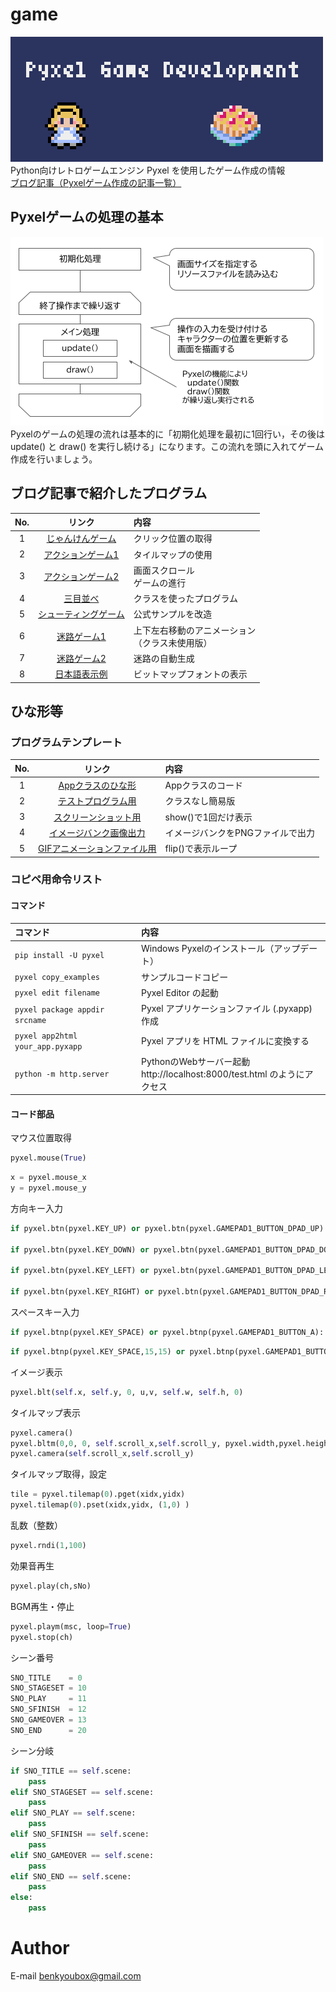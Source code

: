 # game
![DEMO image](docs/images/demo.gif)  
Python向けレトロゲームエンジン Pyxel を使用したゲーム作成の情報  
[ブログ記事（Pyxelゲーム作成の記事一覧）](https://kinutani.hateblo.jp/entry/2022/12/15/184811)  
  
## Pyxelゲームの処理の基本
![flow image](docs/images/pyxel_flow.png)  
Pyxelのゲームの処理の流れは基本的に「初期化処理を最初に1回行い，その後は update() と draw() を実行し続ける」になります。この流れを頭に入れてゲーム作成を行いましょう。  

## ブログ記事で紹介したプログラム  
| No. | リンク | 内容 |
|:---:|:---:|:---|
| 1 | [じゃんけんゲーム](pyxel/rps_game/) | クリック位置の取得 |  
| 2 | [アクションゲーム1](pyxel/ninja/) | タイルマップの使用 |  
| 3 | [アクションゲーム2](pyxel/penguinjump/) | 画面スクロール<br>ゲームの進行 |  
| 4 | [三目並べ](pyxel/TicTacToe/) | クラスを使ったプログラム |  
| 5 | [シューティングゲーム](pyxel/shooter_r/) | 公式サンプルを改造 |  
| 6 | [迷路ゲーム1](pyxel/maze/) | 上下左右移動のアニメーション<br>（クラス未使用版） |  
| 7 | [迷路ゲーム2](pyxel/maze_random/) | 迷路の自動生成 |  
| 8 | [日本語表示例](pyxel/bmpfont/) | ビットマップフォントの表示 |  

## ひな形等

### プログラムテンプレート
| No. | リンク | 内容 |
|:---:|:---:|:---|
| 1 | [Appクラスのひな形](template/01_main.py) | Appクラスのコード |  
| 2 | [テストプログラム用](template/01a_simple.py) | クラスなし簡易版 |  
| 3 | [スクリーンショット用](template/02_screenshot.py) | show()で1回だけ表示 |  
| 4 | [イメージバンク画像出力](template/02_screenshot.py) | イメージバンクをPNGファイルで出力 |  
| 5 | [GIFアニメーションファイル用](template/03_animation.py) | flip()で表示ループ |  

  
### コピペ用命令リスト
#### コマンド
| コマンド | 内容 |
|:---|:---|
| `pip install -U pyxel` | Windows Pyxelのインストール（アップデート） |
| `pyxel copy_examples` | サンプルコードコピー |
| `pyxel edit filename` | Pyxel Editor の起動 |
| `pyxel package appdir srcname` | Pyxel アプリケーションファイル (.pyxapp) 作成 |
| `pyxel app2html your_app.pyxapp` | Pyxel アプリを HTML ファイルに変換する |
| `python -m http.server` | PythonのWebサーバー起動<br>http://localhost:8000/test.html のようにアクセス |

#### コード部品
マウス位置取得  
``` python
pyxel.mouse(True)
```
``` python
x = pyxel.mouse_x
y = pyxel.mouse_y
```
方向キー入力  
``` python
if pyxel.btn(pyxel.KEY_UP) or pyxel.btn(pyxel.GAMEPAD1_BUTTON_DPAD_UP):

if pyxel.btn(pyxel.KEY_DOWN) or pyxel.btn(pyxel.GAMEPAD1_BUTTON_DPAD_DOWN):

if pyxel.btn(pyxel.KEY_LEFT) or pyxel.btn(pyxel.GAMEPAD1_BUTTON_DPAD_LEFT):

if pyxel.btn(pyxel.KEY_RIGHT) or pyxel.btn(pyxel.GAMEPAD1_BUTTON_DPAD_RIGHT):
```
スペースキー入力  
``` python
if pyxel.btnp(pyxel.KEY_SPACE) or pyxel.btnp(pyxel.GAMEPAD1_BUTTON_A):
```
``` python
if pyxel.btnp(pyxel.KEY_SPACE,15,15) or pyxel.btnp(pyxel.GAMEPAD1_BUTTON_A,15,15):
```
イメージ表示  
``` python
pyxel.blt(self.x, self.y, 0, u,v, self.w, self.h, 0)
```
タイルマップ表示  
``` python
pyxel.camera()
pyxel.bltm(0,0, 0, self.scroll_x,self.scroll_y, pyxel.width,pyxel.height, 0)
pyxel.camera(self.scroll_x,self.scroll_y)
```
タイルマップ取得，設定  
``` python
tile = pyxel.tilemap(0).pget(xidx,yidx)
pyxel.tilemap(0).pset(xidx,yidx, (1,0) )
```
乱数（整数）  
``` python
pyxel.rndi(1,100)
```
効果音再生  
``` python
pyxel.play(ch,sNo)
```
BGM再生・停止  
``` python
pyxel.playm(msc, loop=True)
pyxel.stop(ch)
```
シーン番号  
``` python
SNO_TITLE    = 0
SNO_STAGESET = 10
SNO_PLAY     = 11
SNO_SFINISH  = 12
SNO_GAMEOVER = 13
SNO_END      = 20
```
シーン分岐  
``` python
if SNO_TITLE == self.scene:
    pass
elif SNO_STAGESET == self.scene:
    pass
elif SNO_PLAY == self.scene:
    pass
elif SNO_SFINISH == self.scene:
    pass
elif SNO_GAMEOVER == self.scene:
    pass
elif SNO_END == self.scene:
    pass
else:
    pass
```




# Author
E-mail benkyoubox@gmail.com  


